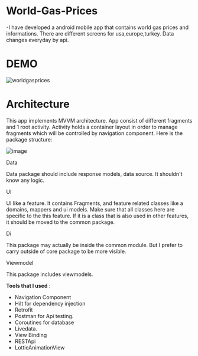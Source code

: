 # World-Gas-Prices

-I have developed a android mobile app that contains world gas prices and informations.
There are different screens for usa,europe,turkey. Data changes everyday by api.

# DEMO

![worldgasprices](https://user-images.githubusercontent.com/64928807/214646334-918b0c69-0e53-461b-883e-6997fa83c5a6.gif)


# Architecture


This app implements MVVM architecture. App consist of different fragments and 1 root activity. Activity holds a container layout in order to manage fragments which will be controlled by navigation component. Here is the package structure:

![image](https://user-images.githubusercontent.com/64928807/219080594-d41f9c5c-6621-44dd-be6a-7fb2424b9150.png)

Data

Data package should include response models, data source. It shouldn't know any logic.

UI

UI like a feature. It contains Fragments,  and feature related classes like a domains, mappers and ui models. Make sure that all classes here are specific to the this feature. If it is a class that is also used in other features, it should be moved to the common package.

Di

This package may actually be inside the common module. But I prefer to carry outside of core package to be more visible.

Viewmodel

This package includes viewmodels.


**Tools that I used** :

- Navigation Component
- Hilt for dependency injection
- Retrofit 
- Postman for Api testing.
- Coroutines for database
- Livedata.
- View Binding
- RESTApi
- LottieAnimationView



